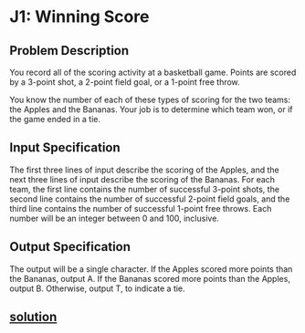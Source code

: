 # J1: Winning Score

## Problem Description

You record all of the scoring activity at a basketball game. Points are scored by a 3-point shot, a
2-point field goal, or a 1-point free throw.

You know the number of each of these types of scoring for the two teams: the Apples and the
Bananas. Your job is to determine which team won, or if the game ended in a tie.


## Input Specification

The first three lines of input describe the scoring of the Apples, and the next three lines of input
describe the scoring of the Bananas. For each team, the first line contains the number of successful
3-point shots, the second line contains the number of successful 2-point field goals, and the third
line contains the number of successful 1-point free throws. Each number will be an integer between
0 and 100, inclusive.


## Output Specification

The output will be a single character. If the Apples scored more points than the Bananas, output
A. If the Bananas scored more points than the Apples, output B. Otherwise, output T, to indicate a
tie.

## [solution](./main.py)
